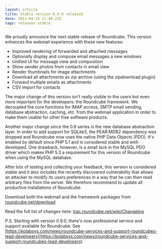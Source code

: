 ```yaml
---
layout: article
title: Stable version 0.9.0 released
date: 2013-04-15 21:44:23Z
tags: releases stable
---
```

We proudly announce the next stable release of Roundcube. This version enhances the webmail experience with these new features:

* Improved rendering of forwarded and attached messages
* Optionally display and compose email messages a new windows
* Unified UI for message view and composition
* Show sender photos from contacts in email view
* Render thumbnails for image attachments
* Download all attachments as zip archive (using the zipdownload plugin)
* Forward multiple emails as attachments
* CSV import for contacts

The major change of this version isn't really visible to the users but even more important for the developers: the Roundcube framework. We decoupled the core functions for IMAP access, SMTP email sending, database abstraction, caching, etc. from the webmail application in order to make them usable for other free software products.

Another major change since the 0.8 series is the new database abstraction layer. In order to add support for SQLite3, the PEAR:MDB2 dependency was dropped and Roundcube now uses the native PHP Data Objects (PDO). It's enabled by default since PHP 5.1 and is considered stable and well-developed. One drawback, however, is a small lack in the MySQL PDO driver which makes PHP 5.3 a requirement for this version of Roundcube when using the MySQL database.

After lots of testing and collecting your feedback, this version is considered stable and it also includes the recently discovered vulnerability that allows an attacker to modify its users preferences in a way that he can then read arbitrary files from the server. We therefore recommend to update all productive installations of Roundcube.

Download both the webmail and the framework packages from [roundcube.net/download](https://roundcube.net/download)

Read the full list of changes here: [trac.roundcube.net/wiki/Changelog](http://trac.roundcube.net/wiki/Changelog)

P.S. Starting with version 0.9.0, there's now professional service and support available for Roundcube. See [https://kolabsys.com/news/roundcube-services-and-support-roundcubes-lead-developers](https://kolabsys.com/news/roundcube-services-and-support-roundcubes-lead-developers)

